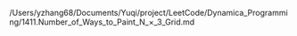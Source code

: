 /Users/yzhang68/Documents/Yuqi/project/LeetCode/Dynamica_Programming/1411.Number_of_Ways_to_Paint_N_×_3_Grid.md